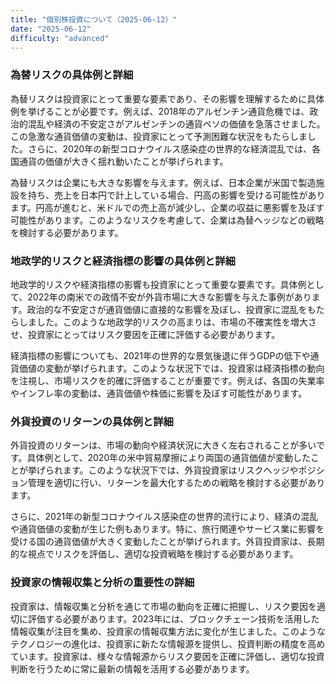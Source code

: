 ```yaml
---
title: "個別株投資について（2025-06-12）"
date: "2025-06-12"
difficulty: "advanced"
---
```


### 為替リスクの具体例と詳細

為替リスクは投資家にとって重要な要素であり、その影響を理解するために具体例を挙げることが必要です。例えば、2018年のアルゼンチン通貨危機では、政治的混乱や経済の不安定さがアルゼンチンの通貨ペソの価値を急落させました。この急激な通貨価値の変動は、投資家にとって予測困難な状況をもたらしました。さらに、2020年の新型コロナウイルス感染症の世界的な経済混乱では、各国通貨の価値が大きく揺れ動いたことが挙げられます。

為替リスクは企業にも大きな影響を与えます。例えば、日本企業が米国で製造施設を持ち、売上を日本円で計上している場合、円高の影響を受ける可能性があります。円高が進むと、米ドルでの売上高が減少し、企業の収益に悪影響を及ぼす可能性があります。このようなリスクを考慮して、企業は為替ヘッジなどの戦略を検討する必要があります。

### 地政学的リスクと経済指標の影響の具体例と詳細

地政学的リスクや経済指標の影響も投資家にとって重要な要素です。具体例として、2022年の南米での政情不安が外貨市場に大きな影響を与えた事例があります。政治的な不安定さが通貨価値に直接的な影響を及ぼし、投資家に混乱をもたらしました。このような地政学的リスクの高まりは、市場の不確実性を増大させ、投資家にとってはリスク要因を正確に評価する必要があります。

経済指標の影響についても、2021年の世界的な景気後退に伴うGDPの低下や通貨価値の変動が挙げられます。このような状況下では、投資家は経済指標の動向を注視し、市場リスクを的確に評価することが重要です。例えば、各国の失業率やインフレ率の変動は、通貨価値や株価に影響を及ぼす可能性があります。

### 外貨投資のリターンの具体例と詳細

外貨投資のリターンは、市場の動向や経済状況に大きく左右されることが多いです。具体例として、2020年の米中貿易摩擦により両国の通貨価値が変動したことが挙げられます。このような状況下では、外貨投資家はリスクヘッジやポジション管理を適切に行い、リターンを最大化するための戦略を検討する必要があります。

さらに、2021年の新型コロナウイルス感染症の世界的流行により、経済の混乱や通貨価値の変動が生じた例もあります。特に、旅行関連やサービス業に影響を受ける国の通貨価値が大きく変動したことが挙げられます。外貨投資家は、長期的な視点でリスクを評価し、適切な投資戦略を検討する必要があります。

### 投資家の情報収集と分析の重要性の詳細

投資家は、情報収集と分析を通じて市場の動向を正確に把握し、リスク要因を適切に評価する必要があります。2023年には、ブロックチェーン技術を活用した情報収集が注目を集め、投資家の情報収集方法に変化が生じました。このようなテクノロジーの進化は、投資家に新たな情報源を提供し、投資判断の精度を高めています。投資家は、様々な情報源からリスク要因を正確に評価し、適切な投資判断を行うために常に最新の情報を活用する必要があります。
